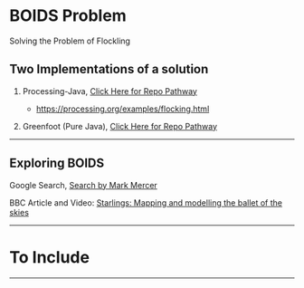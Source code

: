 # BOIDS Problem
Solving the Problem of Flockling

## Two Implementations of a solution

1. Processing-Java, <a href="https://github.com/Dev-Outreach/BOIDS-Problem/tree/master/Processing_Java/BOIDS_Example">Click Here for Repo Pathway</a>
   - https://processing.org/examples/flocking.html

2. Greenfoot (Pure Java), <a href="https://github.com/Dev-Outreach/BOIDS-Problem/tree/master/Greenfoot">Click Here for Repo Pathway</a>

---

## Exploring BOIDS

Google Search, <a href="https://www.google.com/search?q=BOIDS+Computer+science&rlz=1C1GCEA_enCA792CA792&oq=BOIDS+Computer+science&aqs=chrome..69i57.4391j0j7&sourceid=chrome&ie=UTF-8">Search by Mark Mercer</a>

BBC Article and Video: <a href="https://www.bbc.com/news/science-environment-29599792">Starlings: Mapping and modelling the ballet of the skies</a>

---

# To Include

---
